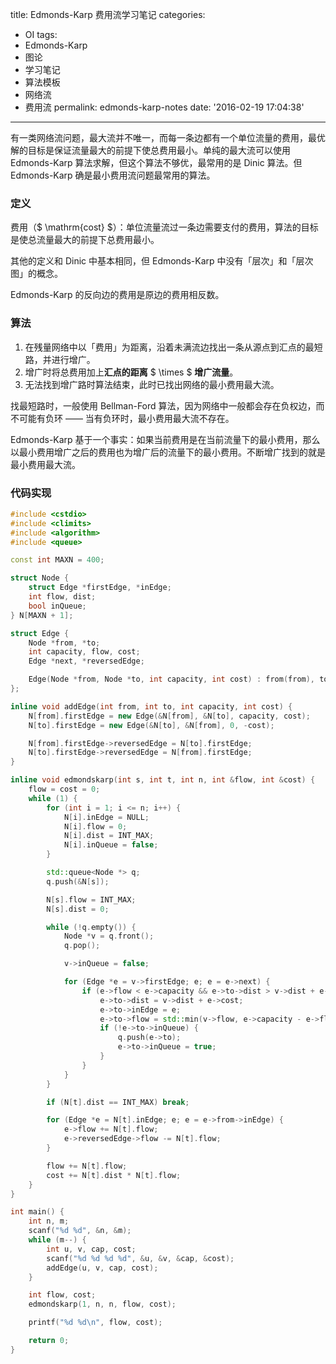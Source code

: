 title: Edmonds-Karp 费用流学习笔记
categories:
  - OI
tags:
  - Edmonds-Karp
  - 图论
  - 学习笔记
  - 算法模板
  - 网络流
  - 费用流
permalink: edmonds-karp-notes
date: '2016-02-19 17:04:38'
---

有一类网络流问题，最大流并不唯一，而每一条边都有一个单位流量的费用，最优解的目标是保证流量最大的前提下使总费用最小。单纯的最大流可以使用 Edmonds-Karp 算法求解，但这个算法不够优，最常用的是 Dinic 算法。但 Edmonds-Karp 确是最小费用流问题最常用的算法。

<!-- more -->

### 定义

费用（$ \mathrm{cost} $）：单位流量流过一条边需要支付的费用，算法的目标是使总流量最大的前提下总费用最小。

其他的定义和 Dinic 中基本相同，但 Edmonds-Karp 中没有「层次」和「层次图」的概念。

Edmonds-Karp 的反向边的费用是原边的费用相反数。

### 算法

1. 在残量网络中以「费用」为距离，沿着未满流边找出一条从源点到汇点的最短路，并进行增广。
2. 增广时将总费用加上**汇点的距离** $ \times $ **增广流量**。
3. 无法找到增广路时算法结束，此时已找出网络的最小费用最大流。

找最短路时，一般使用 Bellman-Ford 算法，因为网络中一般都会存在负权边，而不可能有负环 —— 当有负环时，最小费用最大流不存在。

Edmonds-Karp 基于一个事实：如果当前费用是在当前流量下的最小费用，那么以最小费用增广之后的费用也为增广后的流量下的最小费用。不断增广找到的就是最小费用最大流。

### 代码实现

```cpp
#include <cstdio>
#include <climits>
#include <algorithm>
#include <queue>

const int MAXN = 400;

struct Node {
    struct Edge *firstEdge, *inEdge;
    int flow, dist;
    bool inQueue;
} N[MAXN + 1];

struct Edge {
    Node *from, *to;
    int capacity, flow, cost;
    Edge *next, *reversedEdge;

    Edge(Node *from, Node *to, int capacity, int cost) : from(from), to(to), capacity(capacity), flow(0), cost(cost), next(from->firstEdge) {}
};

inline void addEdge(int from, int to, int capacity, int cost) {
    N[from].firstEdge = new Edge(&N[from], &N[to], capacity, cost);
    N[to].firstEdge = new Edge(&N[to], &N[from], 0, -cost);

    N[from].firstEdge->reversedEdge = N[to].firstEdge;
    N[to].firstEdge->reversedEdge = N[from].firstEdge;
}

inline void edmondskarp(int s, int t, int n, int &flow, int &cost) {
    flow = cost = 0;
    while (1) {
        for (int i = 1; i <= n; i++) {
            N[i].inEdge = NULL;
            N[i].flow = 0;
            N[i].dist = INT_MAX;
            N[i].inQueue = false;
        }

        std::queue<Node *> q;
        q.push(&N[s]);

        N[s].flow = INT_MAX;
        N[s].dist = 0;

        while (!q.empty()) {
            Node *v = q.front();
            q.pop();

            v->inQueue = false;

            for (Edge *e = v->firstEdge; e; e = e->next) {
                if (e->flow < e->capacity && e->to->dist > v->dist + e->cost) {
                    e->to->dist = v->dist + e->cost;
                    e->to->inEdge = e;
                    e->to->flow = std::min(v->flow, e->capacity - e->flow);
                    if (!e->to->inQueue) {
                        q.push(e->to);
                        e->to->inQueue = true;
                    }
                }
            }
        }

        if (N[t].dist == INT_MAX) break;

        for (Edge *e = N[t].inEdge; e; e = e->from->inEdge) {
            e->flow += N[t].flow;
            e->reversedEdge->flow -= N[t].flow;
        }

        flow += N[t].flow;
        cost += N[t].dist * N[t].flow;
    }
}

int main() {
    int n, m;
    scanf("%d %d", &n, &m);
    while (m--) {
        int u, v, cap, cost;
        scanf("%d %d %d %d", &u, &v, &cap, &cost);
        addEdge(u, v, cap, cost);
    }

    int flow, cost;
    edmondskarp(1, n, n, flow, cost);

    printf("%d %d\n", flow, cost);

    return 0;
}
```